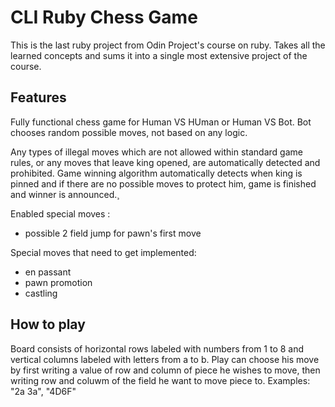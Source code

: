 # CLI Ruby Chess Game
This is the last ruby project from Odin Project's course on ruby. Takes all the learned concepts and sums it into a single most extensive project 
of the course.

## Features
Fully functional chess game for Human VS HUman or Human VS Bot.
Bot chooses random possible moves, not based on any logic.

Any types of illegal moves which are not allowed within standard game rules, or any moves that leave king opened, are automatically detected and prohibited.
Game winning algorithm automatically detects when king is pinned and if there are no possible moves to protect him, game is finished and winner is announced.¸

Enabled special moves :
- possible 2 field jump for pawn's first move

Special moves that need to get implemented:
- en passant
- pawn promotion
- castling

## How to play
Board consists of horizontal rows labeled with numbers from 1 to 8 and vertical columns labeled with letters from a to b.
Play can choose his move by first writing a value of row and column of piece he wishes to move, then writing row and coluwm of the field he want to move piece to.
Examples: "2a 3a", "4D6F"